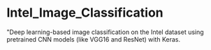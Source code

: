 # Intel_Image_Classification
"Deep learning-based image classification on the Intel dataset using pretrained CNN models (like VGG16 and ResNet) with Keras.
